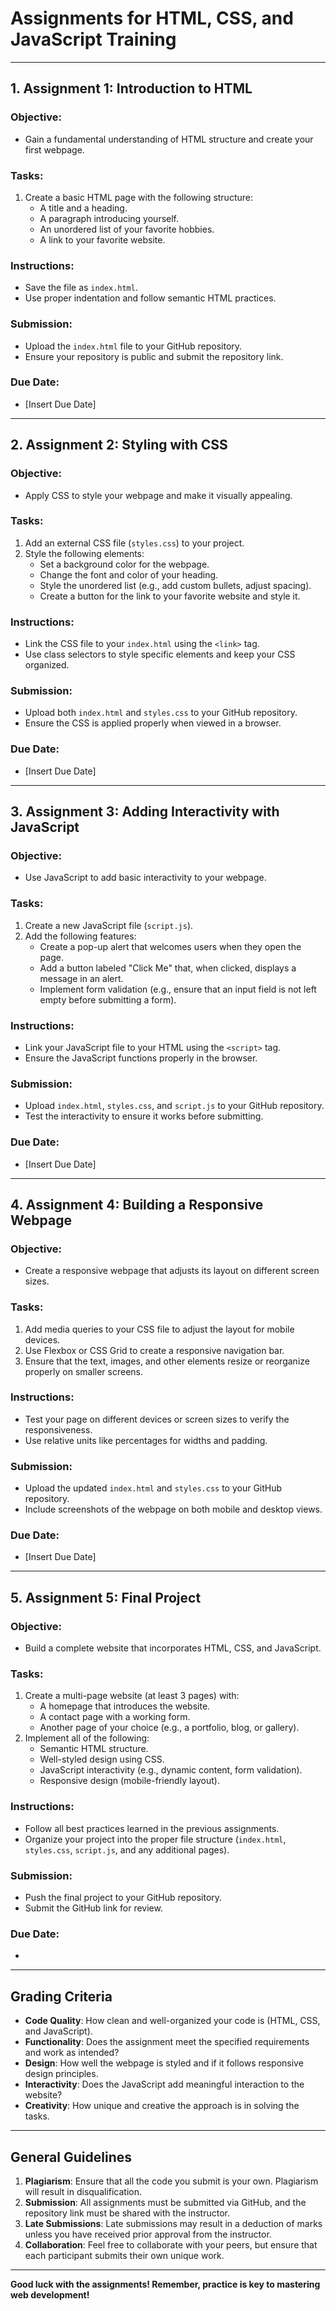 # Assignments for HTML, CSS, and JavaScript Training

---

## 1. Assignment 1: Introduction to HTML

### **Objective**:
- Gain a fundamental understanding of HTML structure and create your first webpage.

### **Tasks**:
1. Create a basic HTML page with the following structure:
   - A title and a heading.
   - A paragraph introducing yourself.
   - An unordered list of your favorite hobbies.
   - A link to your favorite website.

### **Instructions**:
- Save the file as `index.html`.
- Use proper indentation and follow semantic HTML practices.

### **Submission**:
- Upload the `index.html` file to your GitHub repository.
- Ensure your repository is public and submit the repository link.

### **Due Date**:
- [Insert Due Date]

---

## 2. Assignment 2: Styling with CSS

### **Objective**:
- Apply CSS to style your webpage and make it visually appealing.

### **Tasks**:
1. Add an external CSS file (`styles.css`) to your project.
2. Style the following elements:
   - Set a background color for the webpage.
   - Change the font and color of your heading.
   - Style the unordered list (e.g., add custom bullets, adjust spacing).
   - Create a button for the link to your favorite website and style it.

### **Instructions**:
- Link the CSS file to your `index.html` using the `<link>` tag.
- Use class selectors to style specific elements and keep your CSS organized.

### **Submission**:
- Upload both `index.html` and `styles.css` to your GitHub repository.
- Ensure the CSS is applied properly when viewed in a browser.

### **Due Date**:
- [Insert Due Date]

---

## 3. Assignment 3: Adding Interactivity with JavaScript

### **Objective**:
- Use JavaScript to add basic interactivity to your webpage.

### **Tasks**:
1. Create a new JavaScript file (`script.js`).
2. Add the following features:
   - Create a pop-up alert that welcomes users when they open the page.
   - Add a button labeled "Click Me" that, when clicked, displays a message in an alert.
   - Implement form validation (e.g., ensure that an input field is not left empty before submitting a form).

### **Instructions**:
- Link your JavaScript file to your HTML using the `<script>` tag.
- Ensure the JavaScript functions properly in the browser.

### **Submission**:
- Upload `index.html`, `styles.css`, and `script.js` to your GitHub repository.
- Test the interactivity to ensure it works before submitting.

### **Due Date**:
- [Insert Due Date]

---

## 4. Assignment 4: Building a Responsive Webpage

### **Objective**:
- Create a responsive webpage that adjusts its layout on different screen sizes.

### **Tasks**:
1. Add media queries to your CSS file to adjust the layout for mobile devices.
2. Use Flexbox or CSS Grid to create a responsive navigation bar.
3. Ensure that the text, images, and other elements resize or reorganize properly on smaller screens.

### **Instructions**:
- Test your page on different devices or screen sizes to verify the responsiveness.
- Use relative units like percentages for widths and padding.

### **Submission**:
- Upload the updated `index.html` and `styles.css` to your GitHub repository.
- Include screenshots of the webpage on both mobile and desktop views.

### **Due Date**:
- [Insert Due Date]

---

## 5. Assignment 5: Final Project

### **Objective**:
- Build a complete website that incorporates HTML, CSS, and JavaScript.

### **Tasks**:
1. Create a multi-page website (at least 3 pages) with:
   - A homepage that introduces the website.
   - A contact page with a working form.
   - Another page of your choice (e.g., a portfolio, blog, or gallery).
2. Implement all of the following:
   - Semantic HTML structure.
   - Well-styled design using CSS.
   - JavaScript interactivity (e.g., dynamic content, form validation).
   - Responsive design (mobile-friendly layout).

### **Instructions**:
- Follow all best practices learned in the previous assignments.
- Organize your project into the proper file structure (`index.html`, `styles.css`, `script.js`, and any additional pages).

### **Submission**:
- Push the final project to your GitHub repository.
- Submit the GitHub link for review.

### **Due Date**:
- 

---

## Grading Criteria

- **Code Quality**: How clean and well-organized your code is (HTML, CSS, and JavaScript).
- **Functionality**: Does the assignment meet the specified requirements and work as intended?
- **Design**: How well the webpage is styled and if it follows responsive design principles.
- **Interactivity**: Does the JavaScript add meaningful interaction to the website?
- **Creativity**: How unique and creative the approach is in solving the tasks.

---

## General Guidelines

1. **Plagiarism**: Ensure that all the code you submit is your own. Plagiarism will result in disqualification.
2. **Submission**: All assignments must be submitted via GitHub, and the repository link must be shared with the instructor.
3. **Late Submissions**: Late submissions may result in a deduction of marks unless you have received prior approval from the instructor.
4. **Collaboration**: Feel free to collaborate with your peers, but ensure that each participant submits their own unique work.

---

**Good luck with the assignments! Remember, practice is key to mastering web development!**
